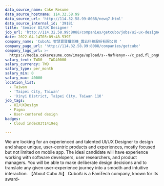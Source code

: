 ```yaml
---
data_source_name: Cake Resume
data_source_hostname: 114.32.58.99
data_source_url: 'http://114.32.58.99:8088/newq7.html'
data_source_internal_id: '39181'
title: 'Senior UI/UX Designer '
job_url: 'http://114.32.58.99:8088/companies/getcubo/jobs/ui-ux-designer-60b4d3'
date: 2022-04-14T03:09:48.539Z
company_name: 'CuboAi 智慧寶寶攝影機_雲云科技股份有限公司 '
company_page_url: 'http://114.32.58.99:8088/companies/getcubo'
company_logo_url: >-
  https://media.cakeresume.com/image/upload/s--NafHenyn--/c_pad,fl_png8,h_200,w_200/v1580637800/pqd4n7tz03i5hfaidfvl.png
salary_text: TWD0 - TWD40000
salary_currency: TWD
salary_type: per_month
salary_min: 0
salary_max: 40000
location_list:
  - Taiwan
  - 'Taipei City, Taiwan'
  - 'Xinyi District, Taipei City, Taiwan 110'
job_tags:
  - UI/UXDesign
  - Figma
  - User-centered design
badges:
  - Cloud index03t1419eq

---
```


We are looking for an experienced and talented UI/UX Designer to design and shape unique, user-centric products and experiences, mostly focused but not limited on mobile app. The ideal candidate will have experience working with software developers, user researchers, and product managers. You will be able to make deliberate design decisions and to translate any given user-experience journey into a smooth and intuitive interaction. 【About Cubo Ai】 CuboAi is a FamTech company, known for its award-